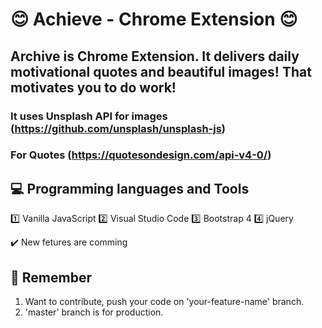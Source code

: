 # 😊  Achieve - Chrome Extension 😊 
## Archive is Chrome Extension. It delivers daily motivational quotes and beautiful images! That motivates you to do work!
### It uses Unsplash API for images (https://github.com/unsplash/unsplash-js)
### For Quotes (https://quotesondesign.com/api-v4-0/)

## 💻 Programming languages and Tools
1️⃣ Vanilla JavaScript
2️⃣ Visual Studio Code
3️⃣ Bootstrap 4
4️⃣ jQuery

✔️ New fetures are comming

## 📢 Remember 
1. Want to contribute, push your code on 'your-feature-name' branch.
2. 'master' branch is for production.
